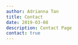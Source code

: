 ```yaml
---
author: Adrianna Tan 
title: Contact
date: 2019-03-08
description: Contact Page
contact: true
---
```

